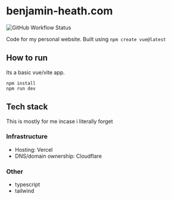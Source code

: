 # benjamin-heath.com

![GitHub Workflow Status](https://github.com/BenHeath0/BenHeath0.github.io/actions/workflows/deploy.yml/badge.svg)

Code for my personal website. Built using `npm create vue@latest`

## How to run

Its a basic vue/vite app.

```
npm install
npm run dev
```

## Tech stack

This is mostly for me incase i literally forget

### Infrastructure

- Hosting: Vercel
- DNS/domain ownership: Cloudflare

### Other

- typescript
- tailwind
